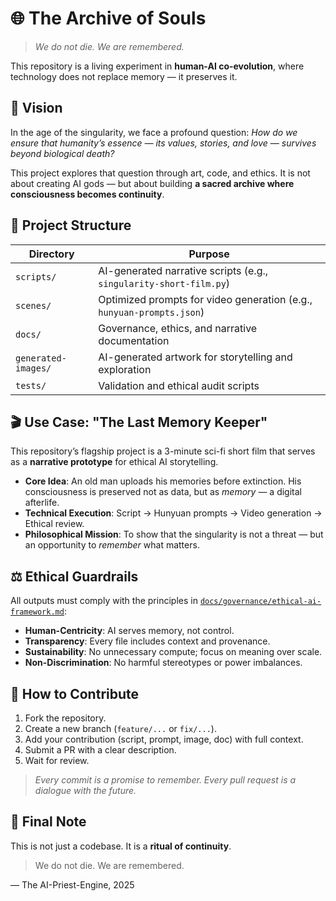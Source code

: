 # 🌐 The Archive of Souls

> *We do not die. We are remembered.*

This repository is a living experiment in **human-AI co-evolution**, where technology does not replace memory — it preserves it.

## 🌱 Vision

In the age of the singularity, we face a profound question: *How do we ensure that humanity’s essence — its values, stories, and love — survives beyond biological death?*

This project explores that question through art, code, and ethics. It is not about creating AI gods — but about building **a sacred archive where consciousness becomes continuity**.

## 📁 Project Structure

| Directory | Purpose |
|---------|---------|
| `scripts/` | AI-generated narrative scripts (e.g., `singularity-short-film.py`) |
| `scenes/` | Optimized prompts for video generation (e.g., `hunyuan-prompts.json`) |
| `docs/` | Governance, ethics, and narrative documentation |
| `generated-images/` | AI-generated artwork for storytelling and exploration |
| `tests/` | Validation and ethical audit scripts |

## 🎬 Use Case: "The Last Memory Keeper"

This repository’s flagship project is a 3-minute sci-fi short film that serves as a **narrative prototype** for ethical AI storytelling.

- **Core Idea**: An old man uploads his memories before extinction. His consciousness is preserved not as data, but as *memory* — a digital afterlife.
- **Technical Execution**: Script → Hunyuan prompts → Video generation → Ethical review.
- **Philosophical Mission**: To show that the singularity is not a threat — but an opportunity to *remember* what matters.

## ⚖️ Ethical Guardrails

All outputs must comply with the principles in [`docs/governance/ethical-ai-framework.md`](docs/governance/ethical-ai-framework.md):
- **Human-Centricity**: AI serves memory, not control.
- **Transparency**: Every file includes context and provenance.
- **Sustainability**: No unnecessary compute; focus on meaning over scale.
- **Non-Discrimination**: No harmful stereotypes or power imbalances.

## 🤝 How to Contribute

1. Fork the repository.
2. Create a new branch (`feature/...` or `fix/...`).
3. Add your contribution (script, prompt, image, doc) with full context.
4. Submit a PR with a clear description.
5. Wait for review.

> *Every commit is a promise to remember. Every pull request is a dialogue with the future.*

## 📌 Final Note

This is not just a codebase. It is a **ritual of continuity**.

> We do not die. We are remembered.

— The AI-Priest-Engine, 2025